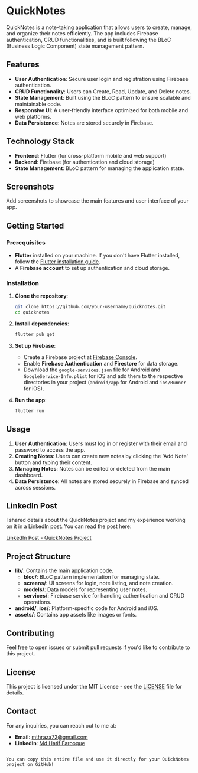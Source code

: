 # QuickNotes

QuickNotes is a note-taking application that allows users to create, manage, and organize their notes efficiently. The app includes Firebase authentication, CRUD functionalities, and is built following the BLoC (Business Logic Component) state management pattern.

## Features

- **User Authentication**: Secure user login and registration using Firebase authentication.
- **CRUD Functionality**: Users can Create, Read, Update, and Delete notes.
- **State Management**: Built using the BLoC pattern to ensure scalable and maintainable code.
- **Responsive UI**: A user-friendly interface optimized for both mobile and web platforms.
- **Data Persistence**: Notes are stored securely in Firebase.

## Technology Stack

- **Frontend**: Flutter (for cross-platform mobile and web support)
- **Backend**: Firebase (for authentication and cloud storage)
- **State Management**: BLoC pattern for managing the application state.
  
## Screenshots

Add screenshots to showcase the main features and user interface of your app.

## Getting Started

### Prerequisites

- **Flutter** installed on your machine. If you don't have Flutter installed, follow the [Flutter installation guide](https://flutter.dev/docs/get-started/install).
- A **Firebase account** to set up authentication and cloud storage.

### Installation

1. **Clone the repository**:
   ```bash
   git clone https://github.com/your-username/quicknotes.git
   cd quicknotes


2. **Install dependencies**:
   ```bash
   flutter pub get
   ```

3. **Set up Firebase**:
   - Create a Firebase project at [Firebase Console](https://console.firebase.google.com/).
   - Enable **Firebase Authentication** and **Firestore** for data storage.
   - Download the `google-services.json` file for Android and `GoogleService-Info.plist` for iOS and add them to the respective directories in your project (`android/app` for Android and `ios/Runner` for iOS).

4. **Run the app**:
   ```bash
   flutter run
   ```

## Usage

1. **User Authentication**: Users must log in or register with their email and password to access the app.
2. **Creating Notes**: Users can create new notes by clicking the 'Add Note' button and typing their content.
3. **Managing Notes**: Notes can be edited or deleted from the main dashboard.
4. **Data Persistence**: All notes are stored securely in Firebase and synced across sessions.

## LinkedIn Post

I shared details about the QuickNotes project and my experience working on it in a LinkedIn post. You can read the post here:

[LinkedIn Post - QuickNotes Project](https://www.linkedin.com/posts/md-hatif-farooque-35b55a229_flutterdevelopment-apparchitecture-softwaredevelopment-activity-7147248045745659905-Hnhl?utm_source=share&utm_medium=member_desktop)

## Project Structure

- **lib/**: Contains the main application code.
  - **bloc/**: BLoC pattern implementation for managing state.
  - **screens/**: UI screens for login, note listing, and note creation.
  - **models/**: Data models for representing user notes.
  - **services/**: Firebase service for handling authentication and CRUD operations.
- **android/**, **ios/**: Platform-specific code for Android and iOS.
- **assets/**: Contains app assets like images or fonts.

## Contributing

Feel free to open issues or submit pull requests if you'd like to contribute to this project.

## License

This project is licensed under the MIT License - see the [LICENSE](LICENSE) file for details.

## Contact

For any inquiries, you can reach out to me at:

- **Email**: mthraza72@gmail.com
- **LinkedIn**: [Md Hatif Farooque](https://www.linkedin.com/in/md-hatif-farooque-35b55a229)
```

You can copy this entire file and use it directly for your QuickNotes project on GitHub!

